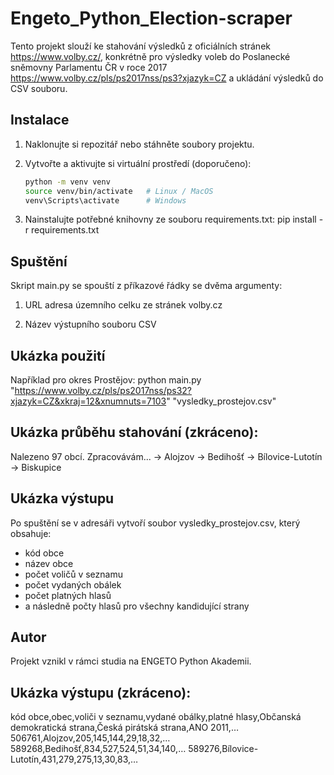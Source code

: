 # Engeto_Python_Election-scraper

Tento projekt slouží ke stahování výsledků z oficiálních stránek https://www.volby.cz/, konkrétně pro výsledky voleb do Poslanecké sněmovny Parlamentu ČR v roce 2017 https://www.volby.cz/pls/ps2017nss/ps3?xjazyk=CZ a ukládání výsledků do CSV souboru.

## Instalace

1. Naklonujte si repozitář nebo stáhněte soubory projektu.
2. Vytvořte a aktivujte si virtuální prostředí (doporučeno):

   ```bash
   python -m venv venv
   source venv/bin/activate   # Linux / MacOS
   venv\Scripts\activate      # Windows
3. Nainstalujte potřebné knihovny ze souboru requirements.txt:
   pip install -r requirements.txt

## Spuštění

Skript main.py se spouští z příkazové řádky se dvěma argumenty:

1. URL adresa územního celku ze stránek volby.cz

2. Název výstupního souboru CSV

## Ukázka použití

Například pro okres Prostějov:
python main.py "https://www.volby.cz/pls/ps2017nss/ps32?xjazyk=CZ&xkraj=12&xnumnuts=7103" "vysledky_prostejov.csv"

## Ukázka průběhu stahování (zkráceno):
Nalezeno 97 obcí. Zpracovávám...
-> Alojzov
-> Bedihošť
-> Bílovice-Lutotín
-> Biskupice

## Ukázka výstupu

Po spuštění se v adresáři vytvoří soubor vysledky_prostejov.csv, který obsahuje:
- kód obce
- název obce
- počet voličů v seznamu
- počet vydaných obálek
- počet platných hlasů
- a následně počty hlasů pro všechny kandidující strany

## Autor
Projekt vznikl v rámci studia na ENGETO Python Akademii.

## Ukázka výstupu (zkráceno):
kód obce,obec,voliči v seznamu,vydané obálky,platné hlasy,Občanská demokratická strana,Česká pirátská strana,ANO 2011,…
506761,Alojzov,205,145,144,29,18,32,…
589268,Bedihošť,834,527,524,51,34,140,…
589276,Bílovice-Lutotín,431,279,275,13,30,83,…

